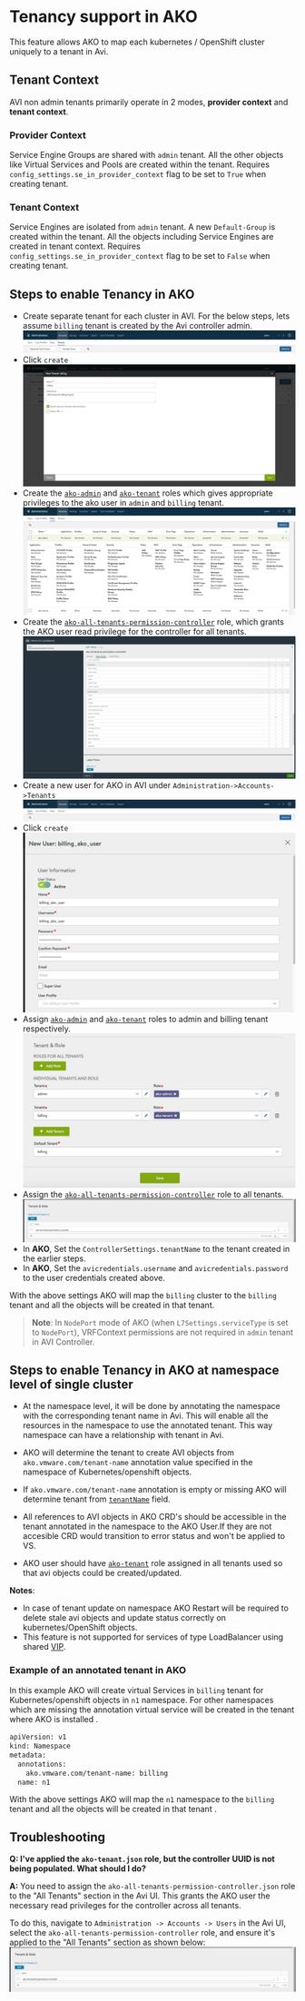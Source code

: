 # Tenancy support in AKO

This feature allows AKO to map each kubernetes / OpenShift cluster uniquely to a tenant in Avi. 

## Tenant Context

AVI non admin tenants primarily operate in 2 modes, **provider context** and **tenant context**.

### Provider Context

Service Engine Groups are shared with `admin` tenant. All the other objects like Virtual Services and Pools are created within the tenant. Requires `config_settings.se_in_provider_context` flag to be set to `True` when creating tenant. 

### Tenant Context

Service Engines are isolated from `admin` tenant. A new `Default-Group` is created within the tenant. All the objects including Service Engines are created in tenant context. Requires `config_settings.se_in_provider_context` flag to be set to `False` when creating tenant. 

## Steps to enable Tenancy in AKO

* Create separate tenant for each cluster in AVI. For the below steps, lets assume `billing` tenant is created by the Avi controller admin.
![Alt text](images/tenant_path.png?raw=true)
* Click `create`
![Alt text](images/new_tenant.png?raw=true)
* Create the [`ako-admin`](roles/ako-admin.json) and [`ako-tenant`](roles/ako-tenant.json) roles which gives appropriate privileges to the ako user in `admin` and `billing` tenant.
![Alt text](images/role_list.png?raw=true)
* Create the [`ako-all-tenants-permission-controller`](roles/ako-all-tenants-permission-controller.json) role, which grants the AKO user read privilege for the controller for all tenants.
![Alt text](images/ako-all-tenants-permission-controller.png?raw=true)
* Create a new user for AKO in AVI under `Administration->Accounts->Tenants`
![Alt text](images/user_path.png?raw=true)
* Click `create`
![Alt text](images/new_user.png?raw=true)
* Assign [`ako-admin`](roles/ako-admin.json) and [`ako-tenant`](roles/ako-tenant.json) roles to admin and billing tenant respectively.
![Alt text](images/new_user_role.png?raw=true)
* Assign the [`ako-all-tenants-permission-controller`](roles/ako-all-tenants-permission-controller.json) role to all tenants.
![Alt text](images/all-tenants-role.png?raw=true)
* In **AKO**, Set the `ControllerSettings.tenantName` to the tenant created in the earlier steps.
* In **AKO**, Set the `avicredentials.username` and `avicredentials.password` to the user credentials created above.

With the above settings AKO will map the `billing` cluster to the `billing` tenant and all the objects will be created in that tenant.

> **Note**: In `NodePort` mode of AKO (when `L7Settings.serviceType` is set to `NodePort`), VRFContext permissions are not required in `admin` tenant in AVI Controller.

## Steps to enable Tenancy in AKO at namespace level of single cluster

* At the namespace level, it will be done by annotating the namespace with the corresponding tenant name in Avi. This will enable all the resources in the namespace to use the annotated tenant. This way namespace can have a relationship with tenant in Avi.

* AKO will determine the tenant to create AVI objects from `ako.vmware.com/tenant-name` annotation value specified in the namespace of Kubernetes/openshift objects.

* If `ako.vmware.com/tenant-name` annotation is empty or missing AKO will determine tenant from [`tenantName`](values.md#controllersettingstenantname) field.

* All references to AVI objects in AKO CRD's should be accessible in the tenant annotated in the namespace to the AKO User.If they are not accesible CRD would transition to error status and won't be applied to VS. 

* AKO user should have [`ako-tenant`](roles/ako-tenant.json) role assigned in all tenants used so that avi objects could be created/updated.  

**Notes**: 
* In case of tenant update on namespace AKO Restart will be required to delete stale avi objects and update status correctly on kubernetes/OpenShift objects.
* This feature is not supported for services of type LoadBalancer using shared [VIP](./shared_vip.md).  


### Example of an annotated tenant in AKO

In this example AKO will create virtual Services in `billing` tenant for Kubernetes/openshift objects in `n1` namespace. For other namespaces which are missing the annotation virtual service will be created in the tenant where AKO is installed .

```
apiVersion: v1
kind: Namespace
metadata:
  annotations:
    ako.vmware.com/tenant-name: billing
  name: n1
```

With the above settings AKO will map the `n1` namespace to the `billing` tenant and all the objects will be created in that tenant .

## Troubleshooting

**Q: I've applied the `ako-tenant.json` role, but the controller UUID is not being populated. What should I do?**

**A:** You need to assign the `ako-all-tenants-permission-controller.json` role to the "All Tenants" section in the Avi UI. This grants the AKO user the necessary read privileges for the controller across all tenants.

To do this, navigate to `Administration -> Accounts -> Users` in the Avi UI, select the `ako-all-tenants-permission-controller` role, and ensure it's applied to the "All Tenants" section as shown below:
![Assign ako-all-tenants-permission-controller to All Tenants](images/all-tenants-role.png?raw=true)
